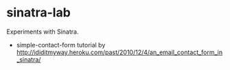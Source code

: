 sinatra-lab
===========

Experiments with Sinatra.

* simple-contact-form tutorial by http://ididitmyway.heroku.com/past/2010/12/4/an_email_contact_form_in_sinatra/
